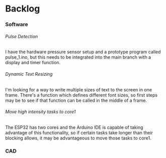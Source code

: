 # Backlog
### Software
###### Pulse Detection
I have the hardware pressure sensor setup and a prototype program called pulse_1.ino, but 
this needs to be integrated into the main branch with a display and timer function. 
###### Dynamic Text Resizing
I'm looking for a way to write multiple sizes of text to the screen in one frame. There's 
a function which defines different font sizes, so first steps may be to see if that function
can be called in the middle of a frame.
###### Move high intensity tasks to core1
The ESP32 has two cores and the Arduino IDE is capable of taking advantage of this functionality,
so if certain tasks take longer than their blocking allows, it may be advantageous to move
those tasks to core1. 
### CAD
